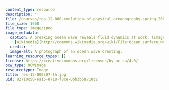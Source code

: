 ```yaml
---
content_type: resource
description: ''
file: /courses/res-12-000-evolution-of-physical-oceanography-spring-2007/82710c506a158718f8ce0bb3b5a710c2_res-12-000s07-th.jpg
file_size: 1668
file_type: image/jpeg
image_metadata:
  caption: A breaking ocean wave reveals fluid dynamics at work. (Image courtesy of
    [Wikimedia](http://commons.wikimedia.org/wiki/File:Ocean_surface_wave.jpg).)
  credit: ''
  image-alt: A photograph of an ocean wave cresting.
learning_resource_types: []
license: https://creativecommons.org/licenses/by-nc-sa/4.0/
ocw_type: OCWImage
resourcetype: Image
title: res-12-000s07-th.jpg
uid: 82710c50-6a15-8718-f8ce-0bb3b5a710c2
---
```

